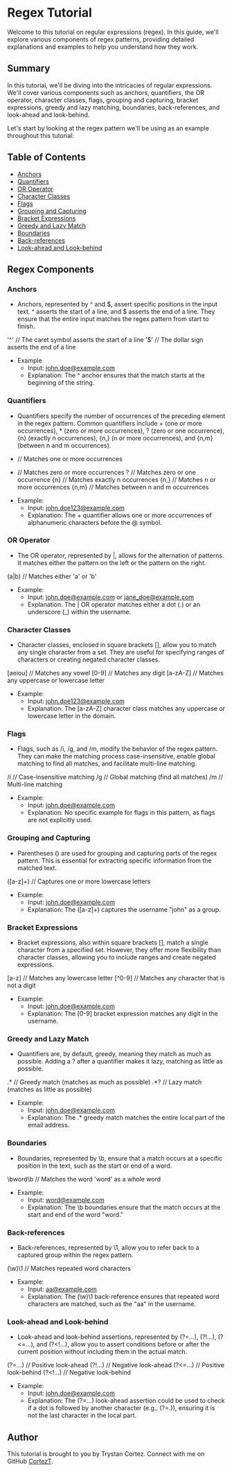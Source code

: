 # Regex Tutorial

Welcome to this tutorial on regular expressions (regex). In this guide, we'll explore various components of regex patterns, providing detailed explanations and examples to help you understand how they work.


## Summary

In this tutorial, we'll be diving into the intricacies of regular expressions. We'll cover various components such as anchors, quantifiers, the OR operator, character classes, flags, grouping and capturing, bracket expressions, greedy and lazy matching, boundaries, back-references, and look-ahead and look-behind.

Let's start by looking at the regex pattern we'll be using as an example throughout this tutorial:
## Table of Contents

- [Anchors](#anchors)
- [Quantifiers](#quantifiers)
- [OR Operator](#or-operator)
- [Character Classes](#character-classes)
- [Flags](#flags)
- [Grouping and Capturing](#grouping-and-capturing)
- [Bracket Expressions](#bracket-expressions)
- [Greedy and Lazy Match](#greedy-and-lazy-match)
- [Boundaries](#boundaries)
- [Back-references](#back-references)
- [Look-ahead and Look-behind](#look-ahead-and-look-behind)

## Regex Components

### Anchors

- Anchors, represented by ^ and $, assert specific positions in the input text. ^ asserts the start of a line, and $ asserts the end of a line. They ensure that the entire input matches the regex pattern from start to finish.

'^' // The caret symbol asserts the start of a line
'$' // The dollar sign asserts the end of a line

- Example
  - Input: john.doe@example.com
  - Explanation: The ^ anchor ensures that the match starts at the beginning of the string.

### Quantifiers

- Quantifiers specify the number of occurrences of the preceding element in the regex pattern. Common quantifiers include + (one or more occurrences), * (zero or more occurrences), ? (zero or one occurrence), {n} (exactly n occurrences), {n,} (n or more occurrences), and {n,m} (between n and m occurrences).

+ // Matches one or more occurrences
* // Matches zero or more occurrences
? // Matches zero or one occurrence
{n} // Matches exactly n occurrences
{n,} // Matches n or more occurrences
{n,m} // Matches between n and m occurrences

- Example:
  - Input: john.doe123@example.com
  - Explanation: The + quantifier allows one or more occurrences of alphanumeric characters before the @ symbol.

### OR Operator

- The OR operator, represented by |, allows for the alternation of patterns. It matches either the pattern on the left or the pattern on the right.

(a|b) // Matches either 'a' or 'b'

- Example:
  - Input: john.doe@example.com or jane_doe@example.com
  - Explanation: The | OR operator matches either a dot (.) or an underscore (_) within the username.

### Character Classes

- Character classes, enclosed in square brackets [], allow you to match any single character from a set. They are useful for specifying ranges of characters or creating negated character classes.

[aeiou] // Matches any vowel
[0-9] // Matches any digit
[a-zA-Z] // Matches any uppercase or lowercase letter

- Example:
  - Input: john.doe123@example.com
  - Explanation: The [a-zA-Z] character class matches any uppercase or lowercase letter in the domain.


### Flags

- Flags, such as /i, /g, and /m, modify the behavior of the regex pattern. They can make the matching process case-insensitive, enable global matching to find all matches, and facilitate multi-line matching.

/i // Case-insensitive matching
/g // Global matching (find all matches)
/m // Multi-line matching

- Example:
  - Input: john.doe@example.com
  - Explanation: No specific example for flags in this pattern, as flags are not explicitly used.

### Grouping and Capturing

- Parentheses () are used for grouping and capturing parts of the regex pattern. This is essential for extracting specific information from the matched text.

([a-z]+) // Captures one or more lowercase letters

- Example:
  - Input: john.doe@example.com
  - Explanation: The ([a-z]+) captures the username "john" as a group.

### Bracket Expressions

- Bracket expressions, also within square brackets [], match a single character from a specified set. However, they offer more flexibility than character classes, allowing you to include ranges and create negated expressions.

[a-z] // Matches any lowercase letter
[^0-9] // Matches any character that is not a digit

- Example:
  - Input: john.doe@example.com
  - Explanation: The [0-9] bracket expression matches any digit in the username.

### Greedy and Lazy Match

- Quantifiers are, by default, greedy, meaning they match as much as possible. Adding a ? after a quantifier makes it lazy, matching as little as possible.

.* // Greedy match (matches as much as possible)
.*? // Lazy match (matches as little as possible)

- Example:
  - Input: john.doe@example.com
  - Explanation: The .* greedy match matches the entire local part of the email address.

### Boundaries

- Boundaries, represented by \b, ensure that a match occurs at a specific position in the text, such as the start or end of a word.

\bword\b // Matches the word 'word' as a whole word

- Example:
  - Input: word@example.com
  - Explanation: The \b boundaries ensure that the match occurs at the start and end of the word "word."

### Back-references

- Back-references, represented by \1, allow you to refer back to a captured group within the regex pattern.

(\w)\1 // Matches repeated word characters

- Example:
  - Input: aa@example.com
  - Explanation: The (\w)\1 back-reference ensures that repeated word characters are matched, such as the "aa" in the username.

### Look-ahead and Look-behind

- Look-ahead and look-behind assertions, represented by (?=...), (?!...), (?<=...), and (?<!...), allow you to assert conditions before or after the current position without including them in the actual match.

(?=...) // Positive look-ahead
(?!...) // Negative look-ahead
(?<=...) // Positive look-behind
(?<!...) // Negative look-behind

- Example:
  - Input: john.doe@example.com
  - Explanation: The (?=...) look-ahead assertion could be used to check if a dot is followed by another character (e.g., (?=.)), ensuring it is not the last character in the local part.

## Author

This tutorial is brought to you by Trystan Cortez. Connect with me on GitHub [CortezT](https://github.com/CortezT).


